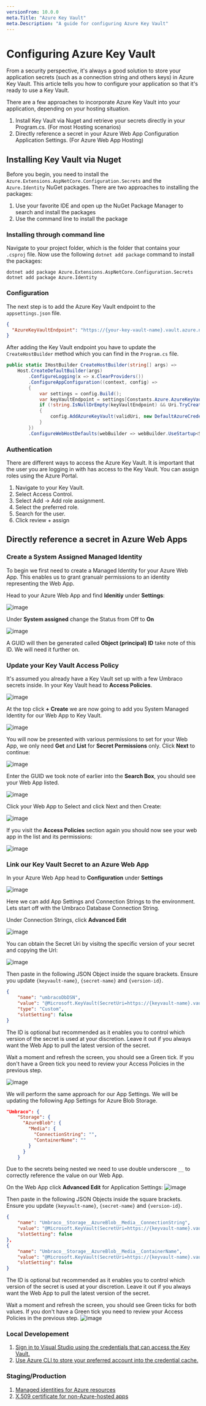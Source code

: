 ```yaml
---
versionFrom: 10.0.0
meta.Title: "Azure Key Vault"
meta.Description: "A guide for configuring Azure Key Vault"
---
```


# Configuring Azure Key Vault

From a security perspective, it's always a good solution to store your application secrets (such as a connection string and others keys) in Azure Key Vault. This article tells you how to configure your application so that it's ready to use a Key Vault.

There are a few approaches to incorporate Azure Key Vault into your application, depending on your hosting situation.

1. Install Key Vault via Nuget and retrieve your secrets directly in your Program.cs. (For most Hosting scenarios)
2. Directly reference a secret in your Azure Web App Configuration Application Settings. (For Azure Web App Hosting)

## Installing Key Vault via Nuget

Before you begin, you need to install the `Azure.Extensions.AspNetCore.Configuration.Secrets` and the `Azure.Identity` NuGet packages. There are two approaches to installing the packages:

1. Use your favorite IDE and open up the NuGet Package Manager to search and install the packages
1. Use the command line to install the package

### Installing through command line

Navigate to your project folder, which is the folder that contains your `.csproj` file. Now use the following `dotnet add package` command to install the packages:

```
dotnet add package Azure.Extensions.AspNetCore.Configuration.Secrets
dotnet add package Azure.Identity
```

### Configuration
The next step is to add the Azure Key Vault endpoint to the `appsettings.json` file. 

```json
{
  "AzureKeyVaultEndpoint": "https://{your-key-vault-name}.vault.azure.net",
}
```

After adding the Key Vault endpoint you have to update the `CreateHostBuilder` method which you can find in the `Program.cs` file. 

```csharp
public static IHostBuilder CreateHostBuilder(string[] args) =>
    Host.CreateDefaultBuilder(args)
        .ConfigureLogging(x => x.ClearProviders())
        .ConfigureAppConfiguration((context, config) =>
        {
            var settings = config.Build();
            var keyVaultEndpoint = settings[Constants.Azure.AzureKeyVaultEndpoint];
            if (!string.IsNullOrEmpty(keyVaultEndpoint) && Uri.TryCreate(keyVaultEndpoint, UriKind.Absolute, out var validUri))
            {
                config.AddAzureKeyVault(validUri, new DefaultAzureCredential());
            }
        })
        .ConfigureWebHostDefaults(webBuilder => webBuilder.UseStartup<Startup>());
```

### Authentication 

There are different ways to access the Azure Key Vault. It is important that the user you are logging in with has access to the Key Vault. You can assign roles using the Azure Portal. 

1. Navigate to your Key Vault. 
1. Select Access Control.
1. Select Add -> Add role assignment.
1. Select the preferred role.
1. Search for the user. 
1. Click review + assign

## Directly reference a secret in Azure Web Apps

### Create a System Assigned Managed Identity

To begin we first need to create a Managed Identity for your Azure Web App. This enables us to grant granualr permissions to an identity representing the Web App.

Head to your Azure Web App and find **Idenitiy** under **Settings**:

![image](https://user-images.githubusercontent.com/11179749/196052374-cebcfbc3-848f-4866-8e0f-70a57e776f60.png)

Under **System assigned** change the Status from Off to **On**

![image](https://user-images.githubusercontent.com/11179749/196052406-2205c1bc-504a-41be-86bf-81b1cabbc17f.png)

A GUID will then be generated called **Object (principal) ID** take note of this ID. We will need it further on.

### Update your Key Vault Access Policy

It's assumed you already have a Key Vault set up with a few Umbraco secrets inside. In your Key Vault head to **Access Policies**.

![image](https://user-images.githubusercontent.com/11179749/196052540-e1368016-ad7a-4b69-b05c-2875a4f11998.png)

At the top click **+ Create** we are now going to add you System Managed Identity for our Web App to Key Vault.

![image](https://user-images.githubusercontent.com/11179749/196052612-e3b2041c-785f-46f5-b9b5-d8ad33b893ac.png)

You will now be presented with various permissions to set for your Web App, we only need **Get** and **List** for **Secret Permissions** only. Click **Next** to continue:

![image](https://user-images.githubusercontent.com/11179749/196052668-124d1496-4486-4098-9198-eff809876c80.png)

Enter the GUID we took note of earlier into the **Search Box**, you should see your Web App listed. 

![image](https://user-images.githubusercontent.com/11179749/196052706-15431bf4-80ea-4bb7-b40e-ebda45264fb7.png)

Click your Web App to Select and click Next and then Create:

![image](https://user-images.githubusercontent.com/11179749/196052849-970a97c5-e945-415a-9469-a67f485424ea.png)

If you visit the **Access Policies** section again you should now see your web app in the list and its permissions:

![image](https://user-images.githubusercontent.com/11179749/196052924-0d0559c0-a414-4bbd-ab91-94fc25dc720f.png)

### Link our Key Vault Secret to an Azure Web App

In your Azure Web App head to **Configuration** under **Settings**

![image](https://user-images.githubusercontent.com/11179749/196053006-3a95fc5f-1038-4228-9ae4-467050ea5759.png)

Here we can add App Settings and Connection Strings to the environment. Lets start off with the Umbraco Database Connection String.

Under Connection Strings, click **Advanced Edit**

![image](https://user-images.githubusercontent.com/11179749/196053130-8fb6c2b9-61c7-4c02-a419-8570174c6646.png)

You can obtain the Secret Uri by visitng the specific version of your secret and copying the Url:

![image](https://user-images.githubusercontent.com/11179749/196054001-cc215c04-d29c-435a-ae7b-6e8efb7f3faa.png)

Then paste in the following JSON Object inside the square brackets. Ensure you update `{keyvault-name}`, `{secret-name}` and `{version-id}`.
```json
{
    "name": "umbracoDbDSN",
    "value": "@Microsoft.KeyVault(SecretUri=https://{keyvault-name}.vault.azure.net/secrets/{secret-name}/{version-id}/)",
    "type": "Custom",
    "slotSetting": false
}
```
The ID is optional but recommended as it enables you to control which version of the secret is used at your discretion. Leave it out if you always want the Web App to pull the latest version of the secret.

Wait a moment and refresh the screen, you should see a Green tick. If you don't have a Green tick you need to review your Access Policies in the previous step.

![image](https://user-images.githubusercontent.com/11179749/196053419-f53feba2-b8ed-4b98-99f0-ee68f58ac8e4.png)


We will perform the same approach for our App Settings. We will be updating the following App Settings for Azure Blob Storage.

```json
"Umbraco": {
    "Storage": {
      "AzureBlob": {
        "Media": {
          "ConnectionString": "",
          "ContainerName": ""
        }
      }
    }
```

Due to the secrets being nested we need to use double underscore `__` to correctly reference the value on our Web App.

On the Web App click **Advanced Edit** for Application Settings:
![image](https://user-images.githubusercontent.com/11179749/196053630-dd90f240-0116-4471-bf7e-73bdbcfcc28a.png)

Then paste in the following JSON Objects inside the square brackets. Ensure you update `{keyvault-name}`, `{secret-name}` and `{version-id}`.

```json
{
    "name": "Umbraco__Storage__AzureBlob__Media__ConnectionString",
    "value": "@Microsoft.KeyVault(SecretUri=https://{keyvault-name}.vault.azure.net/secrets/{secret-name}/{version-id}/)",
    "slotSetting": false
},
{
    "name": "Umbraco__Storage__AzureBlob__Media__ContainerName",
    "value": "@Microsoft.KeyVault(SecretUri=https://{keyvault-name}.vault.azure.net/secrets/{secret-name}/{version-id}/)",
    "slotSetting": false
}
```
The ID is optional but recommended as it enables you to control which version of the secret is used at your discretion. Leave it out if you always want the Web App to pull the latest version of the secret.

Wait a moment and refresh the screen, you should see Green ticks for both values. If you don't have a Green tick you need to review your Access Policies in the previous step.
![image](https://user-images.githubusercontent.com/11179749/196053743-e507f057-8fe7-4a68-9e2f-7229f1a340d7.png)

### Local Developement 

1. [Sign in to Visual Studio using the credentials that can access the Key Vault.](https://docs.microsoft.com/en-us/visualstudio/ide/signing-in-to-visual-studio) 
1. [Use Azure CLI to store your preferred account into the credential cache.](https://docs.microsoft.com/en-us/cli/azure/authenticate-azure-cli)

### Staging/Production

1. [Managed identities for Azure resources](https://docs.microsoft.com/en-us/aspnet/core/security/key-vault-configuration?view=aspnetcore-6.0#use-managed-identities-for-azure-resources)
1. [X.509 certificate for non-Azure-hosted apps](https://docs.microsoft.com/en-us/aspnet/core/security/key-vault-configuration?view=aspnetcore-6.0#use-application-id-and-x509-certificate-for-non-azure-hosted-apps)
